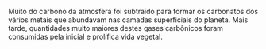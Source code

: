 ﻿Muito do carbono da atmosfera foi subtraído para formar os carbonatos dos vários metais que abundavam nas camadas superficiais do planeta. Mais tarde, quantidades muito maiores destes gases carbônicos foram consumidas pela inicial e prolífica vida vegetal.